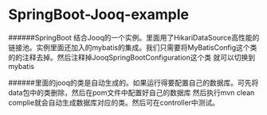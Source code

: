 # SpringBoot-Jooq-example

######SpringBoot 结合Jooq的一个实例。里面用了HikariDataSource高性能的链接池。实例里面还加入的mybatis的集成。我们只需要将MyBatisConfig这个类的的注释去掉。然后注释掉JooqSpringBootConfiguration这个类 就可以切换到mybatis

######里面的jooq的类是自动生成的。如果运行得要配置自己的数据库。可先将data包中的类删除，然后在pom文件中配置好自己的数据库 然后执行mvn clean complie就会自动生成数据库对应的类。然后可在controller中测试。